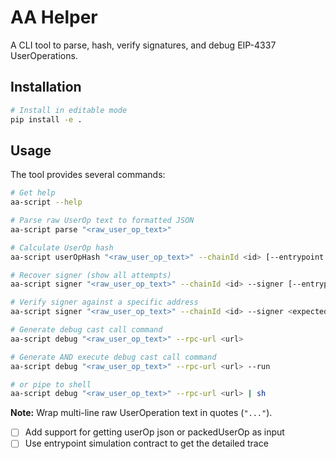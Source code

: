 # AA Helper

A CLI tool to parse, hash, verify signatures, and debug EIP-4337 UserOperations.

## Installation

```bash
# Install in editable mode
pip install -e .
```

## Usage

The tool provides several commands:

```bash
# Get help
aa-script --help

# Parse raw UserOp text to formatted JSON
aa-script parse "<raw_user_op_text>"

# Calculate UserOp hash
aa-script userOpHash "<raw_user_op_text>" --chainId <id> [--entrypoint <addr>]

# Recover signer (show all attempts)
aa-script signer "<raw_user_op_text>" --chainId <id> --signer [--entrypoint <addr>]

# Verify signer against a specific address
aa-script signer "<raw_user_op_text>" --chainId <id> --signer <expected_addr> [--entrypoint <addr>]

# Generate debug cast call command
aa-script debug "<raw_user_op_text>" --rpc-url <url>

# Generate AND execute debug cast call command
aa-script debug "<raw_user_op_text>" --rpc-url <url> --run

# or pipe to shell
aa-script debug "<raw_user_op_text>" --rpc-url <url> | sh
```

**Note:** Wrap multi-line raw UserOperation text in quotes (`"..."`). 

- [ ] Add support for getting userOp json or packedUserOp as input
- [ ] Use entrypoint simulation contract to get the detailed trace